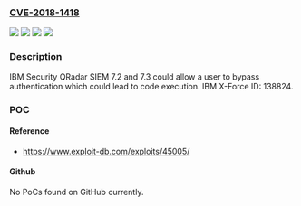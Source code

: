 ### [CVE-2018-1418](https://cve.mitre.org/cgi-bin/cvename.cgi?name=CVE-2018-1418)
![](https://img.shields.io/static/v1?label=Product&message=Security%20QRadar%20SIEM&color=blue)
![](https://img.shields.io/static/v1?label=Version&message=7.2%20&color=brightgreen)
![](https://img.shields.io/static/v1?label=Version&message=7.3%20&color=brightgreen)
![](https://img.shields.io/static/v1?label=Vulnerability&message=Gain%20Privileges&color=brightgreen)

### Description

IBM Security QRadar SIEM 7.2 and 7.3 could allow a user to bypass authentication which could lead to code execution. IBM X-Force ID: 138824.

### POC

#### Reference
- https://www.exploit-db.com/exploits/45005/

#### Github
No PoCs found on GitHub currently.

